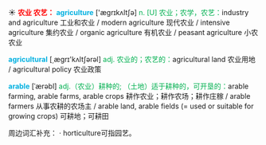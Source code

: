 ☀ <font color="red">**农业 农艺：**</font>
<font color="sky blue">**agriculture**</font> ['æɡrɪkʌltʃə] 
<font color="#00b050">n. [U] 农业；农学，农艺：</font>industry and agriculture 工业和农业 / modern agriculture 现代农业 / intensive agriculture 集约农业 / organic agriculture 有机农业 / peasant agriculture 小农农业

<font color="sky blue">**agricultural**</font> [͵æɡrɪ'kʌltʃərəl] 
<font color="#00b050">adj. 农业的；农艺的：</font>agricultural land 农业用地 / agricultural policy 农业政策
           
<font color="sky blue">**arable**</font> [ˈærəbl]
<font color="#00b050">adj.（农业）耕种的; （土地）适于耕种的，可开垦的：</font>arable farming, arable farms, arable crops 耕作农业；耕作农场；耕作庄稼 / arable farmers 从事农耕的农场主 / arable land, arable fields (= used or suitable for growing crops) 可耕地；可耕田

周边词汇补充：
· horticulture可指园艺。
